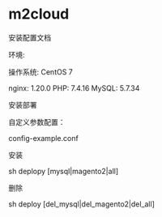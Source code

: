 # m2cloud

安装配置文档

环境:

操作系统: CentOS 7

nginx: 1.20.0
PHP:   7.4.16
MySQL: 5.7.34

安装部署

自定义参数配置：

config-example.conf

安装

sh deplopy [mysql|magento2|all] 

删除

sh deploy [del_mysql|del_magento2|del_all]
